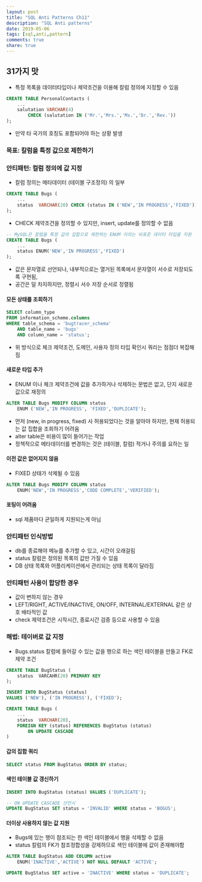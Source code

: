 ```yaml
---
layout: post
title: "SQL Anti Patterns Ch11"
description: "SQL Anti patterns"
date: 2019-05-06
tags: [sql,anti,pattern]
comments: true
share: true
---
```


## 31가지 맛 
- 특정 목록을 데이터타입이나 제약조건을 이용해 칼럼 정의에 지정할 수 있음 
```sql
CREATE TABLE PersonalContacts (
    ...
    salutation VARCHAR(4)
        CHECK (salutation IN ('Mr.','Mrs.','Ms.','Dr.','Rev.'))
);
```
- 만약 타 국가의 호칭도 포함되어야 하는 상황 발생

### 목표: 칼럼을 특정 값으로 제한하기 

### 안티패턴: 컬럼 정의에 값 지정 
- 칼럼 정의는 메타데이터 (테이블 구조정의) 의 일부 
```sql
CREATE TABLE Bugs (
    ...
    status  VARCHAR(20) CHECK (status IN ('NEW','IN PROGRESS','FIXED'))
);
```
- CHECK 제약조건을 정의할 수 있지만, insert, update를 정의할 수 없음 
```sql
-- MySQL은 칼럼을 특정 값의 집합으로 제한하는 ENUM 이라는 비표준 데이터 타입을 지원 
CREATE TABLE Bugs (
    ...
    status ENUM('NEW','IN PROGRESS','FIXED')
);
```
- 값은 문자열로 선언되나, 내부적으로는 열거된 목록에서 문자열이 서수로 저장되도록 구현됨, 
- 공간은 덜 차지하지만, 정렬시 서수 저장 순서로 정렬됨 

#### 모든 상태를 조회하기 
```sql
SELECT column_type
FROM information_scheme.columns
WHERE table_schema = 'bugtracer_schema'
    AND table_name = 'bugs'
    AND column_name = 'status';
``` 
- 위 방식으로 체크 제약조건, 도메인, 사용자 정의 타입 확인시 쿼리는 점점더 복잡해짐

#### 새로운 타입 추가 
- ENUM 이나 체크 제약조건에 값을 추가하거나 삭제하는 문법은 없고, 단지 새로운 값으로 재정의 
```sql
ALTER TABLE Bugs MODIFY COLUMN status
    ENUM ('NEW','IN PROGRESS', 'FIXED','DUPLICATE');
```
- 먼저 (new, in progress, fixed) 사 허용되었다는 것을 알아야 하지만, 현재 허용되는 값 집합을 조회하기 어려움 
- alter table은 비용이 많이 들어가는 작업 
- 정책적으로 메타데이터를 변경하는 것은 (테이블, 칼럼) 적거나 주의를 요하는 일 

#### 이전 값은 없어지지 않음 
- FIXED 상태가 삭제될 수 있음
```sql
ALTER TABLE Bugs MODIFY COLUMN status
    ENUM('NEW','IN PROGRESS','CODE COMPLETE','VERIFIED');
```
#### 포팅이 어려움 
- sql 제품마다 균일하게 지원되는게 아님

### 안티패턴 인식방법 
- db를 종료해야 메뉴를 추가할 수 있고, 시간이 오래걸림 
- status 칼럼은 정의된 목록의 값만 가질 수 있음 
- DB 상태 목록와 어플리케이션에서 관리되는 상태 목록이 달라짐 

### 안티패턴 사용이 합당한 경우 
- 값이 변하지 않는 경우 
- LEFT/RIGHT, ACTIVE/INACTIVE, ON/OFF, INTERNAL/EXTERNAL 같은 상호 배타적인 값
- check 제약조건은 시작시간, 종료시간 검증 등으로 사용할 수 있음 

### 해법: 테이버로 값 지정 
- Bugs.status 칼럼에 들어갈 수 있는 값을 행으로 하는 색인 테이블을 만들고 FK로 제약 조건 
```sql
CREATE TABLE BugStatus (
    status  VARCAHR(20) PRIMARY KEY
);

INSERT INTO BugStatus (status)
VALUES ('NEW'), ('IN PROGRESS'), ('FIXED');

CREATE TABLE Bugs (
    ...
    status  VARCHAR(20),
    FOREIGN KEY (status) REFERENCES BugStatus (status)
        ON UPDATE CASCADE
)
```

#### 갑의 집합 쿼리 
```sql
SELECT status FROM BugStatus ORDER BY status;
```

#### 색인 테이블 값 갱신하기 
```sql
INSERT INTO BugStatus (status) VALUES ('DUPLICATE');

-- ON UPDATE CASCADE 선언시 
UPDATE BugStatus SET status = 'INVALID' WHERE status = 'BOGUS';
```

#### 더이상 사용하지 않는 값 지원 
- Bugs에 있는 행이 참조되는 한 색인 테이블에서 행을 삭제할 수 없음 
- status 칼럼의 FK가 참조정합성을 강제하므로 색인 테이블에 값이 존재해야함
```sql
ALTER TABLE BugStatus ADD COLUMN active
    ENUM('INACTIVE','ACTIVE') NOT NULL DEFAULT 'ACTIVE';

UPDATE BugStatus SET active = 'INACTIVE' WHERE status = 'DUPLICATE';
```